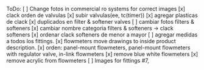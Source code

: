 ToDo:
[ ] Change fotos in commercial ro systems for correct images
[x] clack orden de valvulas
[x] subir valvulas(ee, tc(timer))
[x] agregar plasticas de clack
[x] duplicados en filter & softener valves
[ ] cambiar fotos filters & softeners
[x] cambiar nombre categoria filters & softeners -> clack softeners
[x] ordenar clack softeners de menor a mayor
[ ] agregar medidas a todos los fittings.
[x] flowmeters move drawings to inside product description.
[x] orden: panel-mount flowmeters, panel-mount flowmeters with regulator valve, in-link flowmeters
[x] remove blue white flowmeters 
[x] remove acrylic from flowmeters
[ ] Images for fittings #7, 
